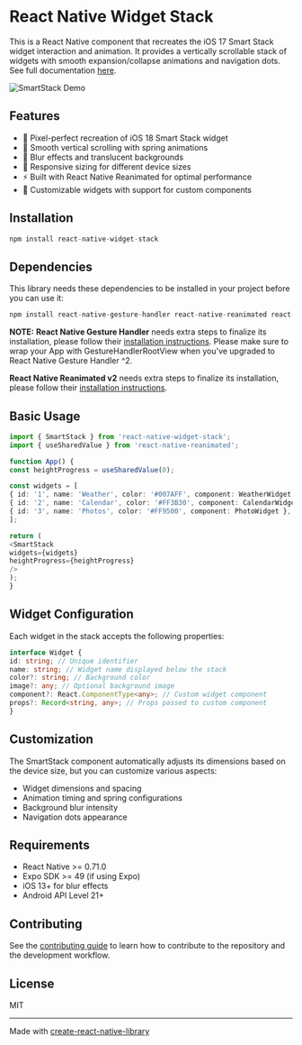 # React Native Widget Stack

This is a React Native component that recreates the iOS 17 Smart Stack widget interaction and animation. It provides a vertically scrollable stack of widgets with smooth expansion/collapse animations and navigation dots. See full documentation [here](https://rn-smartstack.vercel.app).

![SmartStack Demo](./example/assets/widget-stack-smartstack-expanded.png)

## Features

- 🎯 Pixel-perfect recreation of iOS 18 Smart Stack widget
- 🔄 Smooth vertical scrolling with spring animations
- 💨 Blur effects and translucent backgrounds
- 📱 Responsive sizing for different device sizes
- ⚡️ Built with React Native Reanimated for optimal performance
- 🎨 Customizable widgets with support for custom components

## Installation

```js
npm install react-native-widget-stack
```

## Dependencies
This library needs these dependencies to be installed in your project before you can use it:
```js
npm install react-native-gesture-handler react-native-reanimated react-native-reanimated-carousel expo-blur 
```
**NOTE:**
**React Native Gesture Handler** needs extra steps to finalize its installation, please follow their [installation instructions](https://docs.swmansion.com/react-native-gesture-handler/docs/installation). Please make sure to wrap your App with GestureHandlerRootView when you've upgraded to React Native Gesture Handler ^2.

**React Native Reanimated v2** needs extra steps to finalize its installation, please follow their [installation instructions](https://docs.swmansion.com/react-native-reanimated/docs/fundamentals/getting-started).

## Basic Usage

```ts
import { SmartStack } from 'react-native-widget-stack';
import { useSharedValue } from 'react-native-reanimated';

function App() {
const heightProgress = useSharedValue(0);

const widgets = [
{ id: '1', name: 'Weather', color: '#007AFF', component: WeatherWidget },
{ id: '2', name: 'Calendar', color: '#FF3B30', component: CalendarWidget },
{ id: '3', name: 'Photos', color: '#FF9500', component: PhotoWidget },
];

return (
<SmartStack
widgets={widgets}
heightProgress={heightProgress}
/>
);
}
```

## Widget Configuration
Each widget in the stack accepts the following properties:

```ts
interface Widget {
id: string; // Unique identifier
name: string; // Widget name displayed below the stack
color?: string; // Background color
image?: any; // Optional background image
component?: React.ComponentType<any>; // Custom widget component
props?: Record<string, any>; // Props passed to custom component
}
```

## Customization
The SmartStack component automatically adjusts its dimensions based on the device size, but you can customize various aspects:

- Widget dimensions and spacing
- Animation timing and spring configurations
- Background blur intensity
- Navigation dots appearance

## Requirements

- React Native >= 0.71.0
- Expo SDK >= 49 (if using Expo)
- iOS 13+ for blur effects
- Android API Level 21+

## Contributing
See the [contributing guide](CONTRIBUTING.md) to learn how to contribute to the repository and the development workflow.

## License

MIT

---

Made with [create-react-native-library](https://github.com/callstack/react-native-builder-bob)
